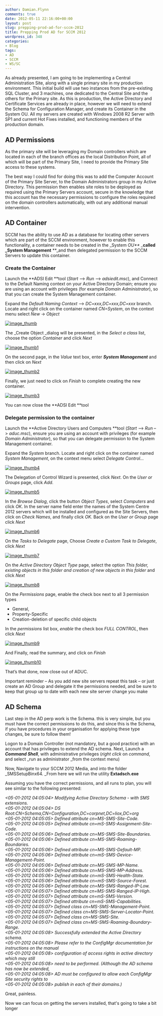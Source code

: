 ```yaml
---
author: Damian.Flynn
comments: true
date: 2012-05-11 22:16:00+00:00
layout: post
slug: prepping-prod-ad-for-sccm-2012
title: Prepping Prod AD for SCCM 2012
wordpress_id: 348
categories:
- Blog
tags:
- AD
- SCCM
- WS/SC
---
```


As already presented, I am going to be implementing a Central Administration Site, along with a single primary site in my production environment. This initial build will use two instances from the pre-existing SQL Cluster, and 3 machines, one dedicated to the Central Site and the others for the Primary site. As this is production, the Active Directory and Certificate Services are already in place, however we will need to extend the Schema for Configuration Manager, and create its Container in the System OU. All my servers are created with Windows 2008 R2 Server with SP1 and current Hot Fixes installed, and functioning members of the production domain.

## AD Permissions

As the primary site will be leveraging my Domain controllers which are located in each of the branch offices as the local Distribution Point, all of which will be part of the Primary Site, I need to provide the Primary Site access to these systems.

The best way I could find for doing this was to add the Computer Account of the Primary Site Server, to the Domain Administrators group in my Active Directory. This permission then enables site roles to be deployed as required using the Primary Servers account, secure in the knowledge that this account has the necessary permissions to configure the roles required on the domain controllers automatically, with out any additional manual intervention.

## AD Container

SCCM has the ability to use AD as a database for locating other servers which are part of the SCCM environment, however to enable this functionality, a container needs to be created in the _System _OU**_ _**called _System Management** **_and then delegated permission to the SCCM Servers to update this container.

### Create the Container

Launch the **ADSI Edit **tool (_Start_ –> _Run_ –> _adsiedit.msc_), and Connect to the Default Naming context on your Active Directory Domain; ensure you are using an account with privileges (for example _Domain Administrator_), so that you can create the System Management container.

Expand the _Default Naming Context_ –> _DC=xxx,DC=xxx,DC=xxx_ branch. Locate and right click on the container named _CN=System_, on the context menu select _New_ -> _Object_

[![image_thumb](/assets/posts/2014/02/image_thumb_thumb4.png)](/assets/posts/2014/02/image_thumb15.png)

The _Create Object _dialog will be presented, in the _Select a class_ list, choose the option _Container_ and click _Next_

[![image_thumb1](/assets/posts/2014/02/image_thumb1_thumb4.png)](/assets/posts/2014/02/image_thumb16.png)

On the second page, in the _Value_ text box, enter **_System Management_** and then click on _Next_

[![image_thumb2](/assets/posts/2014/02/image_thumb2_thumb5.png)](/assets/posts/2014/02/image_thumb25.png)

Finally, we just need to click on _Finish_ to complete creating the new container.

[![image_thumb3](/assets/posts/2014/02/image_thumb3_thumb6.png)](/assets/posts/2014/02/image_thumb36.png)

You can now close the **ADSI Edit **tool

### Delegate permission to the container

Launch the **Active Directory Users and Computers **tool (_Start_ –> _Run_ –> _aduc.msc_), ensure you are using an account with privileges (for example _Domain Administrator_), so that you can delegate permission to the System Management container.

Expand the _System_ branch. Locate and right click on the container named _System Management_, on the context menu select _Delegate Control…_

[![image_thumb4](/assets/posts/2014/02/image_thumb4_thumb3.png)](/assets/posts/2014/02/image_thumb43.png)

The Delegation of Control Wizard is presented, click _Next_. On the _User or Groups_ page, click _Add_.

[![image_thumb5](/assets/posts/2014/02/image_thumb5_thumb3.png)](/assets/posts/2014/02/image_thumb54.png)

In the _Browse Dialog_, click the button _Object Types_, select _Computers_ and click _OK_. In the server name field enter the names of the System Centre 2012 servers which will be installed and configured as the Site Servers, then click on _Check Names_, and finally click _OK_. Back on the _User or Group_ page click _Next_

[![image_thumb6](/assets/posts/2014/02/image_thumb6_thumb2.png)](/assets/posts/2014/02/image_thumb62.png)

On the _Tasks to Delegate_ page, Choose _Create a Custom Task to Delegate_, click _Next_

[![image_thumb7](/assets/posts/2014/02/image_thumb7_thumb2.png)](/assets/posts/2014/02/image_thumb72.png)

On the _Active Directory Object Type_ page, select the option _This folder, existing objects in this folder and creation of new objects in this folder_ and click _Next_

[![image_thumb8](/assets/posts/2014/02/image_thumb8_thumb2.png)](/assets/posts/2014/02/image_thumb82.png)

On the _Permissions_ page, enable the check box next to all 3 permission types

  * General,  
  * Property-Specific  
  * Creation-deletion of specific child objects 

In the _permissions_ list box, _enable_ the check box _FULL CONTROL_, then click _Next_

[![image_thumb9](/assets/posts/2014/02/image_thumb9_thumb1.png)](/assets/posts/2014/02/image_thumb92.png)

And Finally, read the summary, and click on _Finish_

[![image_thumb10](/assets/posts/2014/02/image_thumb10_thumb.png)](/assets/posts/2014/02/image_thumb101.png)

That’s that done, now close out of ADUC.

Important reminder – As you add new site servers repeat this task – or just create an AD Group and delegate it the permissions needed, and be sure to keep that group up to date with each new site server change you make 

## AD Schema

Last step in the AD perp work is the Schema. this is very simple, but you must have the correct permissions to do this, and since this is the Schema, if you have procedures in your organisation for applying these type changes, be sure to follow them!

Logon to a Domain Controller (not mandatory, but a good practice) with an account that has privileges to extend the AD schema. Next, Launch a _**Command Shell**_, with administrative privileges (_right click_ on _command_, and select _run as administrator _from the context menu)

Now, Navigate to your SCCM 2012 Media, and into the folder _SMSSetupBinx64. _From here we will run the utility **Extadsch.exe**

Assuming you have the correct permissions, and all runs to plan, you will see similar to the following presented:

_<05-01-2012 04:05:04> Modifying Active Directory Schema - with SMS extensions.   
<05-01-2012 04:05:04> DS Root:CN=Schema,CN=Configuration,DC=corpnet,DC=liox,DC=org   
<05-01-2012 04:05:05> Defined attribute cn=MS-SMS-Site-Code.   
<05-01-2012 04:05:05> Defined attribute cn=mS-SMS-Assignment-Site-Code.   
<05-01-2012 04:05:06> Defined attribute cn=MS-SMS-Site-Boundaries.   
<05-01-2012 04:05:06> Defined attribute cn=MS-SMS-Roaming-Boundaries.   
<05-01-2012 04:05:06> Defined attribute cn=MS-SMS-Default-MP.   
<05-01-2012 04:05:06> Defined attribute cn=mS-SMS-Device-Management-Point.   
<05-01-2012 04:05:06> Defined attribute cn=MS-SMS-MP-Name.   
<05-01-2012 04:05:06> Defined attribute cn=MS-SMS-MP-Address.   
<05-01-2012 04:05:06> Defined attribute cn=mS-SMS-Health-State.   
<05-01-2012 04:05:06> Defined attribute cn=mS-SMS-Source-Forest.   
<05-01-2012 04:05:06> Defined attribute cn=MS-SMS-Ranged-IP-Low.   
<05-01-2012 04:05:07> Defined attribute cn=MS-SMS-Ranged-IP-High.   
<05-01-2012 04:05:07> Defined attribute cn=mS-SMS-Version.   
<05-01-2012 04:05:07> Defined attribute cn=mS-SMS-Capabilities.   
<05-01-2012 04:05:07> Defined class cn=MS-SMS-Management-Point.   
<05-01-2012 04:05:07> Defined class cn=MS-SMS-Server-Locator-Point.   
<05-01-2012 04:05:07> Defined class cn=MS-SMS-Site.   
<05-01-2012 04:05:07> Defined class cn=MS-SMS-Roaming-Boundary-Range.   
<05-01-2012 04:05:08> Successfully extended the Active Directory schema.   
<05-01-2012 04:05:08> Please refer to the ConfigMgr documentation for instructions on the manual   
<05-01-2012 04:05:08> configuration of access rights in active directory which may still   
<05-01-2012 04:05:08> need to be performed. (Although the AD schema has now be extended,   
<05-01-2012 04:05:08> AD must be configured to allow each ConfigMgr Site security rights to   
<05-01-2012 04:05:08> publish in each of their domains.)_

Great, painless.

Now we can focus on getting the servers installed, that's going to take a bit longer
